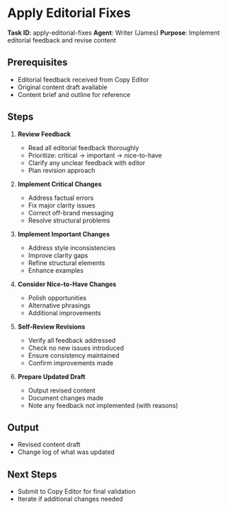 # Apply Editorial Fixes

**Task ID**: apply-editorial-fixes
**Agent**: Writer (James)
**Purpose**: Implement editorial feedback and revise content

## Prerequisites
- Editorial feedback received from Copy Editor
- Original content draft available
- Content brief and outline for reference

## Steps

1. **Review Feedback**
   - Read all editorial feedback thoroughly
   - Prioritize: critical → important → nice-to-have
   - Clarify any unclear feedback with editor
   - Plan revision approach

2. **Implement Critical Changes**
   - Address factual errors
   - Fix major clarity issues
   - Correct off-brand messaging
   - Resolve structural problems

3. **Implement Important Changes**
   - Address style inconsistencies
   - Improve clarity gaps
   - Refine structural elements
   - Enhance examples

4. **Consider Nice-to-Have Changes**
   - Polish opportunities
   - Alternative phrasings
   - Additional improvements

5. **Self-Review Revisions**
   - Verify all feedback addressed
   - Check no new issues introduced
   - Ensure consistency maintained
   - Confirm improvements made

6. **Prepare Updated Draft**
   - Output revised content
   - Document changes made
   - Note any feedback not implemented (with reasons)

## Output
- Revised content draft
- Change log of what was updated

## Next Steps
- Submit to Copy Editor for final validation
- Iterate if additional changes needed
